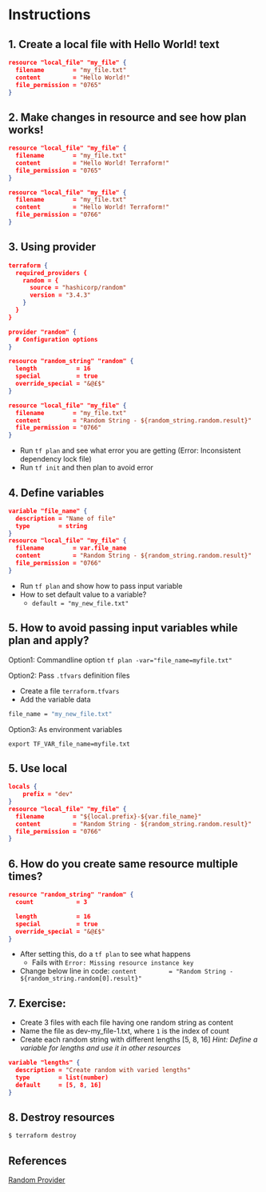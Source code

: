 # Instructions
## 1. Create a local file with Hello World! text
```json
resource "local_file" "my_file" {
  filename        = "my_file.txt"
  content         = "Hello World!"
  file_permission = "0765"
}
```
## 2. Make changes in resource and see how plan works!
```json
resource "local_file" "my_file" {
  filename        = "my_file.txt"
  content         = "Hello World! Terraform!"
  file_permission = "0765"
}
```
```json
resource "local_file" "my_file" {
  filename        = "my_file.txt"
  content         = "Hello World! Terraform!"
  file_permission = "0766"
}
```
## 3. Using provider

```json
terraform {
  required_providers {
    random = {
      source = "hashicorp/random"
      version = "3.4.3"
    }
  }
}

provider "random" {
  # Configuration options
}

resource "random_string" "random" {
  length           = 16
  special          = true
  override_special = "&@£$"
}

resource "local_file" "my_file" {
  filename        = "my_file.txt"
  content         = "Random String - ${random_string.random.result}"
  file_permission = "0766"
}
```
- Run `tf plan` and see what error you are getting (Error: Inconsistent dependency lock file)
- Run `tf init` and then plan to avoid error

## 4. Define variables
```json
variable "file_name" {
  description = "Name of file"
  type        = string
}
resource "local_file" "my_file" {
  filename        = var.file_name
  content         = "Random String - ${random_string.random.result}"
  file_permission = "0766"
}
```
- Run `tf plan` and show how to pass input variable
- How to set default value to a variable?
  - `default = "my_new_file.txt"`

## 5. How to avoid passing input variables while plan and apply?
Option1: Commandline option
`tf plan -var="file_name=myfile.txt"`

Option2: Pass `.tfvars` definition files
- Create a file `terraform.tfvars`
- Add the variable data
```bash
file_name = "my_new_file.txt"
```
Option3: As environment variables

`export TF_VAR_file_name=myfile.txt`

## 5. Use local
```json
locals {
    prefix = "dev"
}
resource "local_file" "my_file" {
  filename        = "${local.prefix}-${var.file_name}"
  content         = "Random String - ${random_string.random.result}"
  file_permission = "0766"
}
```

## 6. How do you create same resource multiple times?
```json
resource "random_string" "random" {
  count            = 3

  length           = 16
  special          = true
  override_special = "&@£$"
}
```
- After setting this, do a `tf plan` to see what happens
  - Fails with `Error: Missing resource instance key`
- Change below line in code:
`content         = "Random String - ${random_string.random[0].result}"`

## 7. Exercise:
- Create 3 files with each file having one random string as content
- Name the file as dev-my_file-1.txt, where `1` is the index of count
- Create each random string with different lengths [5, 8, 16]
*Hint: Define a variable for lengths and use it in other resources*
```json
variable "lengths" {
  description = "Create random with varied lengths"
  type        = list(number)
  default     = [5, 8, 16]
}
```

## 8. Destroy resources
```bash
$ terraform destroy
```

## References
[Random Provider](https://registry.terraform.io/providers/hashicorp/random/latest/docs)